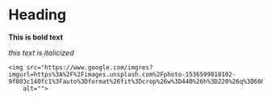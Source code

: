 # Heading

**This is bold text**

_this text is italicized_

    <img src="https://www.google.com/imgres?imgurl=https%3A%2F%2Fimages.unsplash.com%2Fphoto-1536599018102-9f803c140fc1%3Fauto%3Dformat%26fit%3Dcrop%26w%3D440%26h%3D220%26q%3D60&imgrefurl=https%3A%2F%2Funsplash.com%2Fexplore&tbnid=usSaB9_GlyhpLM&vet=12ahUKEwjt4p_wjPD2AhUXZ_EDHTBQBH8QMygAegUIARC5AQ..i&docid=dvqPsHOAEumZIM&w=440&h=220&q=unsplash&ved=2ahUKEwjt4p_wjPD2AhUXZ_EDHTBQBH8QMygAegUIARC5AQ"
        alt="">

